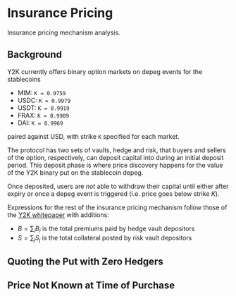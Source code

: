 # Insurance Pricing

Insurance pricing mechanism analysis.


## Background

Y2K currently offers binary option markets on depeg events for the stablecoins

- MIM: `K = 0.9759`
- USDC: `K = 0.9979`
- USDT: `K = 0.9919`
- FRAX: `K = 0.9909`
- DAI: `K = 0.9969`

paired against USD, with strike `K` specified for each market.

The protocol has two sets of vaults, hedge and risk, that buyers and sellers
of the option, respectively, can deposit capital into during an initial deposit period.
This deposit phase is where price discovery happens for the value of the Y2K binary
put on the stablecoin depeg.

Once deposited, users are *not* able to withdraw their capital until either after expiry
or once a depeg event is triggered (i.e. price goes below strike $K$).

Expressions for the rest of the insurance pricing mechanism follow those of the
[Y2K whitepaper](https://www.docdroid.net/7zgCd3R/y2k-whitepaper-pdf) with additions:

- $B = \sum_i B_i$ is the total premiums paid by hedge vault depositors
- $S = \sum_j S_j$ is the total collateral posted by risk vault depositors


## Quoting the Put with Zero Hedgers




## Price Not Known at Time of Purchase


